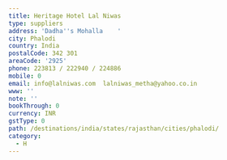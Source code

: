 ```yaml
---
title: Heritage Hotel Lal Niwas
type: suppliers
address: 'Dadha''s Mohalla    '
city: Phalodi
country: India
postalCode: 342 301
areaCode: '2925'
phone: 223813 / 222940 / 224886
mobile: 0
email: info@lalniwas.com  lalniwas_metha@yahoo.co.in
www: ''
note: ''
bookThrough: 0
currency: INR
gstType: 0
path: /destinations/india/states/rajasthan/cities/phalodi/
category:
  - H
---
```


